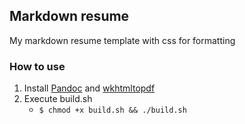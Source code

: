 ## Markdown resume
My markdown resume template with css for formatting

### How to use
1. Install [Pandoc](https://pandoc.org/installing.html) and [wkhtmltopdf](https://wkhtmltopdf.org/)
2. Execute build.sh
   - `$ chmod +x build.sh && ./build.sh`
